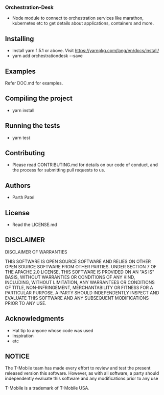 ### Orchestration-Desk
- Node module to connect to orchestration services like marathon, kubernetes etc to get details about applications, containers and more.

## Installing
- Install yarn 1.5.1 or above. Visit https://yarnpkg.com/lang/en/docs/install/
- yarn add orchestrationdesk --save

## Examples
Refer DOC.md for examples.

## Compiling the project
* yarn install

## Running the tests
* yarn test

## Contributing
* Please read CONTRIBUTING.md for details on our code of conduct, and the process for submitting pull requests to us.

## Authors
* Parth Patel

## License
* Read the LICENSE.md

## DISCLAIMER

DISCLAIMER OF WARRANTIES
 
THIS SOFTWARE IS OPEN SOURCE SOFTWARE AND RELIES ON OTHER OPEN SOURCE SOFTWARE FROM OTHER PARTIES.  UNDER SECTION 7 OF THE APACHE 2.0 LICENSE, THIS SOFTWARE IS PROVIDED ON AN "AS IS" BASIS, WITHOUT WARRANTIES OR CONDITIONS OF ANY KIND, INCLUDING, WITHOUT LIMITATION, ANY WARRANTEES OR CONDITIONS OF TITLE, NON-INFRINGEMENT, MERCHANTABILITY OR FITNESS FOR A PARTICULAR PURPOSE.  A PARTY SHOULD INDEPENDENTLY INSPECT AND EVALUATE THIS SOFTWARE AND ANY SUBSEQUENT MODIFICATIONS PRIOR TO ANY USE.

## Acknowledgments

* Hat tip to anyone whose code was used
* Inspiration
* etc

## NOTICE

The T-Mobile team has made every effort to review and test the present released version this software. However, as with all software, a party should independently evaluate this software and any modifications prior to any use

T-Mobile is a trademark of T-Mobile USA.